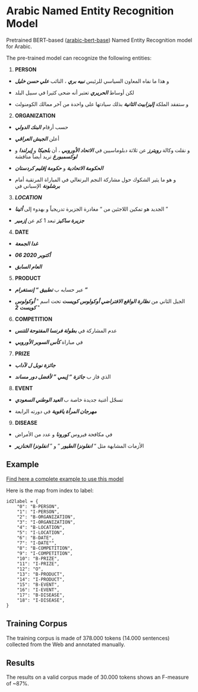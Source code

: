 # Arabic Named Entity Recognition Model

Pretrained BERT-based ([arabic-bert-base](https://huggingface.co/asafaya/bert-base-arabic)) Named Entity Recognition model for Arabic.

The pre-trained model can recognize the following entities:
1. **PERSON**

-  و هذا ما نفاه المعاون السياسي للرئيس ***نبيه بري*** ، النائب ***علي حسن خليل***   

- لكن أوساط ***الحريري*** تعتبر أنه ضحى كثيرا في سبيل البلد 

- و ستفقد الملكة ***إليزابيث الثانية*** بذلك سيادتها على واحدة من آخر ممالك الكومنولث 

2. **ORGANIZATION**

- حسب أرقام ***البنك الدولي*** 

-  أعلن ***الجيش العراقي*** 

-  و نقلت وكالة ***رويترز*** عن ثلاثة دبلوماسيين في ***الاتحاد الأوروبي*** ، أن ***بلجيكا*** و ***إيرلندا*** و ***لوكسمبورغ*** تريد أيضاً مناقشة 

-  ***الحكومة الاتحادية*** و ***حكومة إقليم كردستان*** 

- و هو ما يثير الشكوك حول مشاركة النجم البرتغالي في المباراة المرتقبة أمام ***برشلونة*** الإسباني في 


3. ***LOCATION***

-  الجديد هو تمكين اللاجئين من “ مغادرة الجزيرة تدريجياً و بهدوء إلى ***أثينا*** ” 

-  ***جزيرة ساكيز*** تبعد 1 كم عن ***إزمير*** 


4. **DATE**

-  ***غدا الجمعة*** 

-  ***06 أكتوبر 2020*** 

- ***العام السابق*** 


5. **PRODUCT**

-  عبر حسابه ب ***تطبيق “ إنستغرام ”*** 

-  الجيل الثاني من ***نظارة الواقع الافتراضي أوكولوس كويست*** تحت اسم " ***أوكولوس كويست 2*** " 


6. **COMPETITION**

-  عدم المشاركة في ***بطولة فرنسا المفتوحة للتنس*** 

-  في مباراة ***كأس السوبر الأوروبي*** 

7. **PRIZE**

-  ***جائزة نوبل ل لآداب***

-  الذي فاز ب ***جائزة “ إيمي ” لأفضل دور مساند***

8. **EVENT**

-  تسجّل أغنية جديدة خاصة ب ***العيد الوطني السعودي***

- ***مهرجان المرأة يافوية*** في دورته الرابعة 

9. **DISEASE**

-  في مكافحة فيروس ***كورونا*** و عدد من الأمراض 

-  الأزمات المشابهة مثل “ ***انفلونزا الطيور*** ” و ” ***انفلونزا الخنازير*** 

## Example

[Find here a complete example to use this model](https://github.com/hatmimoha/arabic-ner)

Here is the map from index to label:

```
id2label = {
    "0": "B-PERSON",
    "1": "I-PERSON",
    "2": "B-ORGANIZATION",
    "3": "I-ORGANIZATION",
    "4": "B-LOCATION",
    "5": "I-LOCATION",
    "6": "B-DATE",
    "7": "I-DATE"",
    "8": "B-COMPETITION",
    "9": "I-COMPETITION",
    "10": "B-PRIZE",
    "11": "I-PRIZE",
    "12": "O",
    "13": "B-PRODUCT",
    "14": "I-PRODUCT",
    "15": "B-EVENT",
    "16": "I-EVENT",
    "17": "B-DISEASE",
    "18": "I-DISEASE",
}

```

## Training Corpus

The training corpus is made of 378.000 tokens (14.000 sentences) collected from the Web and annotated manually.

## Results

The results on a valid corpus made of 30.000 tokens shows an F-measure of ~87%.
